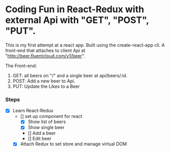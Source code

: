 # Coding Fun in React-Redux with external Api with "GET", "POST", "PUT".

This is my first attempt at a react app.
Built using the create-react-app cli.
A front-end that attaches to client Api at "http://beer.fluentcloud.com/v1/beer".

The Front-end:
1. GET: all beers on "/" and a single beer at api/beers/:id.
2. POST: Add a new beer to Api.
3. PUT: Update the Likes to a Beer


### Steps
* [x] Learn React-Redux
  * [] set up component for react
    * [x] Show list of beers
    * [x] Show single beer
    * [] Add a beer
    * [] Edit beer
  * [x] Attach Redux to set store and manage  virtual DOM
